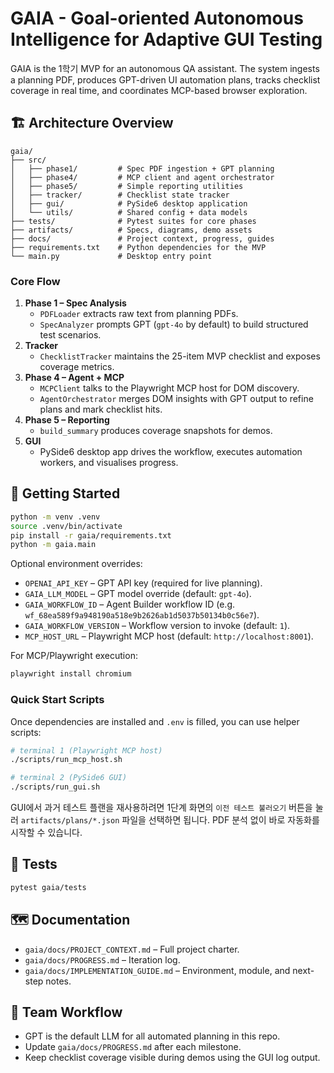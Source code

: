 # GAIA - Goal-oriented Autonomous Intelligence for Adaptive GUI Testing

GAIA is the 1학기 MVP for an autonomous QA assistant. The system ingests a planning PDF, produces GPT-driven UI automation plans, tracks checklist coverage in real time, and coordinates MCP-based browser exploration.

## 🏗️ Architecture Overview

```
gaia/
├── src/
│   ├── phase1/         # Spec PDF ingestion + GPT planning
│   ├── phase4/         # MCP client and agent orchestrator
│   ├── phase5/         # Simple reporting utilities
│   ├── tracker/        # Checklist state tracker
│   ├── gui/            # PySide6 desktop application
│   └── utils/          # Shared config + data models
├── tests/              # Pytest suites for core phases
├── artifacts/          # Specs, diagrams, demo assets
├── docs/               # Project context, progress, guides
├── requirements.txt    # Python dependencies for the MVP
└── main.py             # Desktop entry point
```

### Core Flow

1. **Phase 1 – Spec Analysis**
   - `PDFLoader` extracts raw text from planning PDFs.
   - `SpecAnalyzer` prompts GPT (`gpt-4o` by default) to build structured test scenarios.
2. **Tracker**
   - `ChecklistTracker` maintains the 25-item MVP checklist and exposes coverage metrics.
3. **Phase 4 – Agent + MCP**
   - `MCPClient` talks to the Playwright MCP host for DOM discovery.
   - `AgentOrchestrator` merges DOM insights with GPT output to refine plans and mark checklist hits.
4. **Phase 5 – Reporting**
   - `build_summary` produces coverage snapshots for demos.
5. **GUI**
   - PySide6 desktop app drives the workflow, executes automation workers, and visualises progress.

## 🚀 Getting Started

```bash
python -m venv .venv
source .venv/bin/activate
pip install -r gaia/requirements.txt
python -m gaia.main
```

Optional environment overrides:

- `OPENAI_API_KEY` – GPT API key (required for live planning).
- `GAIA_LLM_MODEL` – GPT model override (default: `gpt-4o`).
- `GAIA_WORKFLOW_ID` – Agent Builder workflow ID (e.g. `wf_68ea589f9a948190a518e9b2626ab1d5037b50134b0c56e7`).
- `GAIA_WORKFLOW_VERSION` – Workflow version to invoke (default: `1`).
- `MCP_HOST_URL` – Playwright MCP host (default: `http://localhost:8001`).

For MCP/Playwright execution:

```bash
playwright install chromium
```

### Quick Start Scripts

Once dependencies are installed and `.env` is filled, you can use helper scripts:

```bash
# terminal 1 (Playwright MCP host)
./scripts/run_mcp_host.sh

# terminal 2 (PySide6 GUI)
./scripts/run_gui.sh
```

GUI에서 과거 테스트 플랜을 재사용하려면 1단계 화면의 `이전 테스트 불러오기` 버튼을 눌러
`artifacts/plans/*.json` 파일을 선택하면 됩니다. PDF 분석 없이 바로 자동화를 시작할 수 있습니다.

## 🧪 Tests

```bash
pytest gaia/tests
```

## 🗺️ Documentation

- `gaia/docs/PROJECT_CONTEXT.md` – Full project charter.
- `gaia/docs/PROGRESS.md` – Iteration log.
- `gaia/docs/IMPLEMENTATION_GUIDE.md` – Environment, module, and next-step notes.

## 🤝 Team Workflow

- GPT is the default LLM for all automated planning in this repo.
- Update `gaia/docs/PROGRESS.md` after each milestone.
- Keep checklist coverage visible during demos using the GUI log output.
